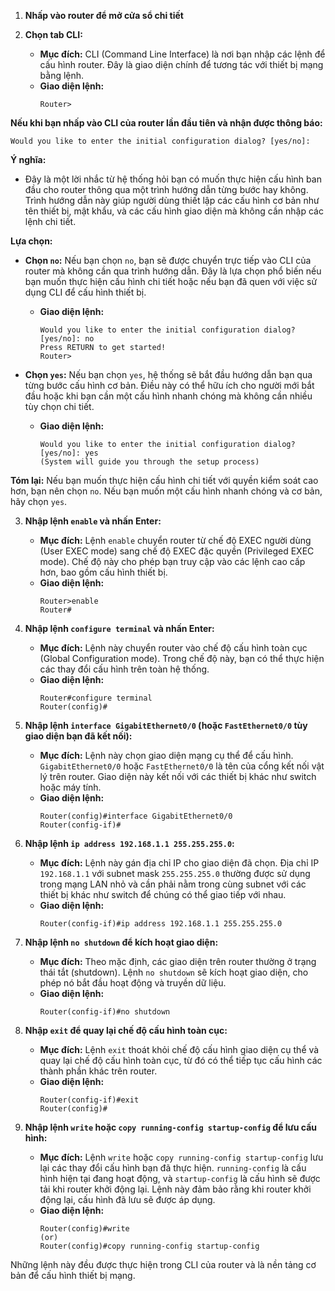 
1. **Nhấp vào router để mở cửa sổ chi tiết**

2. **Chọn tab CLI:**
   - **Mục đích:** CLI (Command Line Interface) là nơi bạn nhập các lệnh để cấu hình router. Đây là giao diện chính để tương tác với thiết bị mạng bằng lệnh.
   - **Giao diện lệnh:**
     ```
     Router>
     ```
**Nếu khi bạn nhấp vào CLI của router lần đầu tiên và nhận được thông báo:**

```
Would you like to enter the initial configuration dialog? [yes/no]:
```

**Ý nghĩa:**
- Đây là một lời nhắc từ hệ thống hỏi bạn có muốn thực hiện cấu hình ban đầu cho router thông qua một trình hướng dẫn từng bước hay không. Trình hướng dẫn này giúp người dùng thiết lập các cấu hình cơ bản như tên thiết bị, mật khẩu, và các cấu hình giao diện mà không cần nhập các lệnh chi tiết.

**Lựa chọn:**
- **Chọn `no`:** Nếu bạn chọn `no`, bạn sẽ được chuyển trực tiếp vào CLI của router mà không cần qua trình hướng dẫn. Đây là lựa chọn phổ biến nếu bạn muốn thực hiện cấu hình chi tiết hoặc nếu bạn đã quen với việc sử dụng CLI để cấu hình thiết bị.
  
  - **Giao diện lệnh:**
    ```
    Would you like to enter the initial configuration dialog? [yes/no]: no
    Press RETURN to get started!
    Router>
    ```

- **Chọn `yes`:** Nếu bạn chọn `yes`, hệ thống sẽ bắt đầu hướng dẫn bạn qua từng bước cấu hình cơ bản. Điều này có thể hữu ích cho người mới bắt đầu hoặc khi bạn cần một cấu hình nhanh chóng mà không cần nhiều tùy chọn chi tiết.

  - **Giao diện lệnh:**
    ```
    Would you like to enter the initial configuration dialog? [yes/no]: yes
    (System will guide you through the setup process)
    ```

**Tóm lại:** Nếu bạn muốn thực hiện cấu hình chi tiết với quyền kiểm soát cao hơn, bạn nên chọn `no`. Nếu bạn muốn một cấu hình nhanh chóng và cơ bản, hãy chọn `yes`.  

3. **Nhập lệnh `enable` và nhấn Enter:**
   - **Mục đích:** Lệnh `enable` chuyển router từ chế độ EXEC người dùng (User EXEC mode) sang chế độ EXEC đặc quyền (Privileged EXEC mode). Chế độ này cho phép bạn truy cập vào các lệnh cao cấp hơn, bao gồm cấu hình thiết bị.
   - **Giao diện lệnh:**
     ```
     Router>enable
     Router#
     ```

4. **Nhập lệnh `configure terminal` và nhấn Enter:**
   - **Mục đích:** Lệnh này chuyển router vào chế độ cấu hình toàn cục (Global Configuration mode). Trong chế độ này, bạn có thể thực hiện các thay đổi cấu hình trên toàn hệ thống.
   - **Giao diện lệnh:**
     ```
     Router#configure terminal
     Router(config)#
     ```

5. **Nhập lệnh `interface GigabitEthernet0/0` (hoặc `FastEthernet0/0` tùy giao diện bạn đã kết nối):**
   - **Mục đích:** Lệnh này chọn giao diện mạng cụ thể để cấu hình. `GigabitEthernet0/0` hoặc `FastEthernet0/0` là tên của cổng kết nối vật lý trên router. Giao diện này kết nối với các thiết bị khác như switch hoặc máy tính.
   - **Giao diện lệnh:**
     ```
     Router(config)#interface GigabitEthernet0/0
     Router(config-if)#
     ```

6. **Nhập lệnh `ip address 192.168.1.1 255.255.255.0`:**
   - **Mục đích:** Lệnh này gán địa chỉ IP cho giao diện đã chọn. Địa chỉ IP `192.168.1.1` với subnet mask `255.255.255.0` thường được sử dụng trong mạng LAN nhỏ và cần phải nằm trong cùng subnet với các thiết bị khác như switch để chúng có thể giao tiếp với nhau.
   - **Giao diện lệnh:**
     ```
     Router(config-if)#ip address 192.168.1.1 255.255.255.0
     ```

7. **Nhập lệnh `no shutdown` để kích hoạt giao diện:**
   - **Mục đích:** Theo mặc định, các giao diện trên router thường ở trạng thái tắt (shutdown). Lệnh `no shutdown` sẽ kích hoạt giao diện, cho phép nó bắt đầu hoạt động và truyền dữ liệu.
   - **Giao diện lệnh:**
     ```
     Router(config-if)#no shutdown
     ```

8. **Nhập `exit` để quay lại chế độ cấu hình toàn cục:**
   - **Mục đích:** Lệnh `exit` thoát khỏi chế độ cấu hình giao diện cụ thể và quay lại chế độ cấu hình toàn cục, từ đó có thể tiếp tục cấu hình các thành phần khác trên router.
   - **Giao diện lệnh:**
     ```
     Router(config-if)#exit
     Router(config)#
     ```

9. **Nhập lệnh `write` hoặc `copy running-config startup-config` để lưu cấu hình:**
   - **Mục đích:** Lệnh `write` hoặc `copy running-config startup-config` lưu lại các thay đổi cấu hình bạn đã thực hiện. `running-config` là cấu hình hiện tại đang hoạt động, và `startup-config` là cấu hình sẽ được tải khi router khởi động lại. Lệnh này đảm bảo rằng khi router khởi động lại, cấu hình đã lưu sẽ được áp dụng.
   - **Giao diện lệnh:**
     ```
     Router(config)#write
     (or)
     Router(config)#copy running-config startup-config
     ```

Những lệnh này đều được thực hiện trong CLI của router và là nền tảng cơ bản để cấu hình thiết bị mạng.
